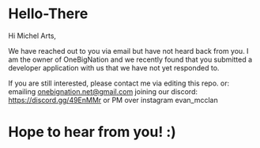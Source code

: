 # Hello-There

Hi Michel Arts,

We have reached out to you via email but have not heard back from you.
I am the owner of OneBigNation and we recently found that you submitted a developer application with us that we have not yet responded to.

If you are still interested, please contact me via editing this repo. or:
emailing onebignation.net@gmail.com
joining our discord: https://discord.gg/49EnMMr
or PM over instagram evan_mcclan


# Hope to hear from you! :)
